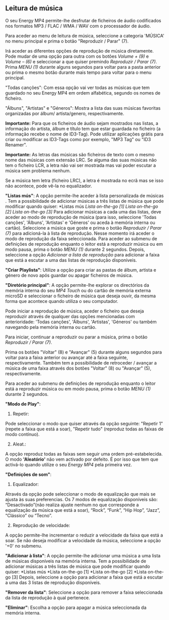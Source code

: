 ## Leitura de música

O seu Energy MP4 permite-lhe desfrutar de ficheiros de áudio codificados nos formatos MP3 / FLAC / WMA / WAV com o processador de áudio. 

Para aceder ao menu de leitura de música, seleccione a categoria 'MÚSICA' no menu principal e prima o botão "Reproduzir / Parar" (7).

Irá aceder as diferentes opções de reprodução de música diretamente. Pode mudar de uma opção para outra com os botões *Volume + (9)* e *Volume – (6)* e seleccionar a que quiser premindo *Reproduzir / Parar (7)*. Prima *MENU (1)* durante alguns segundos para voltar para a pasta anterior ou prima o mesmo botão durante mais tempo para voltar para o menu principal.

"Todas canções": 
Com essa opção vai ver todas as músicas que tem guardado no seu Energy MP4 em ordem alfabética, segundo os nomes de ficheiro.

"Álbuns", "Artistas" e "Géneros": Mostra a lista das suas músicas favoritas organizadas por álbum/ artista/genero, respectivamente.

**Importante:** Para que os ficheiros de áudio sejam mostrados nas listas, a informação do artista, álbum e título tem que estar guardada no ficheiro (a informação recebe o nome de ID3-Tag). Pode utilizar aplicações grátis para criar ou modificar as ID3-Tags como por exemplo, "MP3 Tag" ou "ID3 Renamer".

**Importante:** As letras das músicas são ficheiros de texto com o mesmo nome das músicas com extensão LRC. Se alguma das suas músicas não tem o ficheiro LCR, a letra não vai ser mostrada mas vai poder escutar a música sem problema nenhum.

Se a música tem letra (ficheiro LRC), a letra é mostrada no ecrã mas se isso não acontece, pode vê-la no equalizador.

**"Listas mús"**: A opção permite-lhe aceder à lista personalizada de músicas .  Tem a possibilidade de adicionar músicas a três listas de música que pode modificar quando quiser: *Listas mús *Lista on-the-go [1]* *Lista on-the-go [2]* *Lista on-the-go [3]* Para adicionar músicas a cada uma das listas, deve aceder ao modo de reprodução de música (para isso, seleccione 'Todas canções', 'Álbuns', 'Artistas' e 'Géneros' ou aceda à memória interna ou cartão).  Seleccione a música que goste e prima o botão *Reproduzir / Parar (7)* para adicioná-la à lista de reprodução. Nesse momento irá aceder o modo de reprodução da faixa seleccionada. Para aceder ao submenu de definições de reprodução enquanto o leitor está a reproduzir música ou em modo pausa, prima o botão *MENU (1)* durante 2 segundos. Depois, seleccione a opção *Adicionar a lista de reprodução* para adicionar a faixa que está a escutar a uma das listas de reprodução disponíveis.


**"Criar Playlista"**: Utilize a opção para criar as pastas de álbum, artista e género de novo após guardar ou apagar ficheiros de música.




**"Diretório principal"**: 
A opção permite-lhe explorar os directórios da memória interna do seu *MP4 Touch* ou do cartão de memória externa microSD e seleccionar o ficheiro de música que deseja ouvir, da mesma forma que acontece quando utiliza o seu computador.

Pode iniciar a reprodução de música, aceder o ficheiro que deseja reproduzir através de qualquer das opções mencionadas com anterioridade: 'Todas canções', 'Álbuns', 'Artistas', 'Géneros' ou também navegando pela memória interna ou cartão.

Para iniciar, continuar a reproduzir ou parar a música, prima o botão *Reproduzir / Parar (7)*.

Prima os botões "Voltar" (8) e "Avançar" (5) durante alguns segundos para voltar para a faixa anterior ou avançar até a faixa seguinte, respectivamente. Também tem a possibilidade de retroceder / avançar a música de uma faixa através dos botões "Voltar" (8) ou "Avançar" (5), respectivamente.

Para aceder ao submenu de definições de reprodução enquanto o leitor está a reproduzir música ou em modo pausa, prima o botão *MENU (1)* durante 2 segundos.

**"Modo de Play"**: 

1)	Repetir:

Pode seleccionar o modo que quiser através da opção seguinte: "Repetir 1" (repete a faixa que está a soar), "Repetir tudo" (reproduz todas as faixas de modo contínuo).

2)	Aleat.: 

A opção reproduz todas as faixas sem seguir uma ordem pré-estabelecida. O modo **'Aleatório'** não vem activado por defeito. É por isso que tem que activá-lo quando utilize o seu *Energy MP4* pela primeira vez.


**"Definições de som"**:

1)	Equalizador:

Através da opção pode seleccionar o modo de equalização que mais se ajusta às suas preferencias. Os 7 modos de equalização disponíveis são: “Desactivado”(não realiza ajuste nenhum no que corresponde a equalização da música que está a soar), “Rock”, “Funk”, “Hip Hop”, “Jazz”, “Clássico” ou “Tecno”. 

2)	Reprodução de velocidade:

A opção permite-lhe incrementar o reduzir a velocidade da faixa que está a soar. Se não deseja modificar a velocidade da música, seleccione a opção '+0' no submenu.



**"Adicionar à lista"**: A opção permite-lhe adicionar uma música a uma lista de músicas disponíveis na memória interna.  Tem a possibilidade de adicionar músicas a três listas de música que pode modificar quando quiser: *Listas mús *Lista on-the-go [1] *Lista on-the-go [2] *Lista on-the-go [3] Depois, seleccione a opção para adicionar a faixa que está a escutar a uma das 3 listas de reprodução disponíveis.

**"Remover da lista"**: Seleccione a opção para remover a faixa seleccionada da lista de reprodução à qual pertenece. 

**"Eliminar"**: Escolha a opção para apagar a música seleccionada da memória interna.
